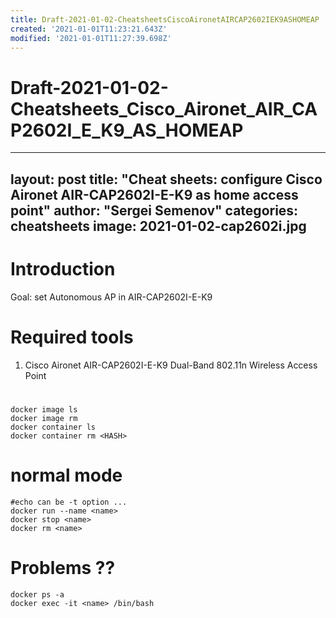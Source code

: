 ```yaml
---
title: Draft-2021-01-02-CheatsheetsCiscoAironetAIRCAP2602IEK9ASHOMEAP
created: '2021-01-01T11:23:21.643Z'
modified: '2021-01-01T11:27:39.698Z'
---
```


# Draft-2021-01-02-Cheatsheets_Cisco_Aironet_AIR_CAP2602I_E_K9_AS_HOMEAP

---
layout: post
title: "Cheat sheets: configure Cisco Aironet AIR-CAP2602I-E-K9 as home access point"
author: "Sergei Semenov"
categories: cheatsheets
image: 2021-01-02-cap2602i.jpg
---
# Introduction

Goal: set Autonomous AP in AIR-CAP2602I-E-K9

# Required tools

1. Cisco Aironet AIR-CAP2602I-E-K9 Dual-Band 802.11n Wireless Access Point

# 
```
docker image ls
docker image rm
docker container ls
docker container rm <HASH>
```

# normal mode 
```
#echo can be -t option ...
docker run --name <name> 
docker stop <name>
docker rm <name>
```

# Problems ??
```
docker ps -a
docker exec -it <name> /bin/bash
```


